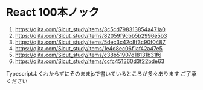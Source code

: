 # React 100本ノック
1. https://qiita.com/Sicut_study/items/3c5cd798313854a471a0
1. https://qiita.com/Sicut_study/items/82059f9cbb5b2996e5b3
1. https://qiita.com/Sicut_study/items/5dec3c42c8f3c90f0487
1. https://qiita.com/Sicut_study/items/1e4d8ec06f1af42a47e5
1. https://qiita.com/Sicut_study/items/c38b51907d18131b31f6
1. https://qiita.com/Sicut_study/items/ccfc451360d3f22bde63

Typescriptよくわからずにそのままjsで書いているところが多々あります
ご了承ください
